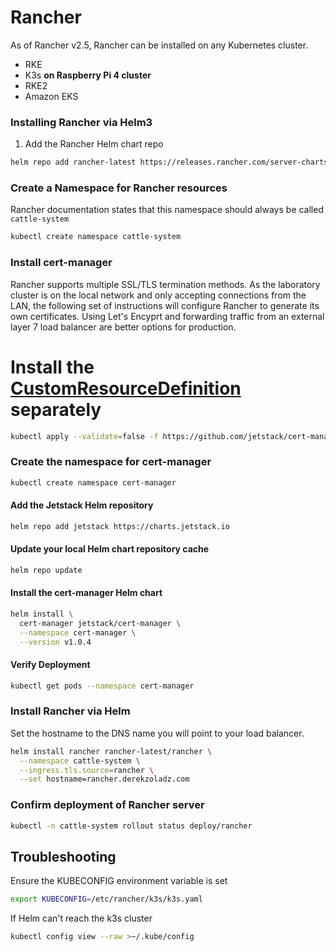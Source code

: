 Rancher
=======

As of Rancher v2.5, Rancher can be installed on any Kubernetes cluster.
- RKE
- K3s **on Raspberry Pi 4 cluster**
- RKE2
- Amazon EKS

### Installing Rancher via Helm3 

1. Add the Rancher Helm chart repo

```bash
helm repo add rancher-latest https://releases.rancher.com/server-charts/latest
```

### Create a Namespace for Rancher resources

Rancher documentation states that this namespace should always be called `cattle-system`

```bash
kubectl create namespace cattle-system
```

### Install cert-manager

Rancher supports multiple SSL/TLS termination methods. As the laboratory cluster is on the local network and only accepting connections from the LAN, the following set of instructions will configure Rancher to generate its own certificates. Using Let's Encyprt and forwarding traffic from an external layer 7 load balancer are better options for production. 

# Install the [CustomResourceDefinition](https://kubernetes.io/docs/concepts/extend-kubernetes/api-extension/custom-resources/#customresourcedefinitions) separately

```bash
kubectl apply --validate=false -f https://github.com/jetstack/cert-manager/releases/download/v1.0.4/cert-manager.crds.yaml
```

### Create the namespace for cert-manager

```bash
kubectl create namespace cert-manager
```

#### Add the Jetstack Helm repository

```bash
helm repo add jetstack https://charts.jetstack.io
```

#### Update your local Helm chart repository cache

```bash
helm repo update
```

#### Install the cert-manager Helm chart

```bash
helm install \
  cert-manager jetstack/cert-manager \
  --namespace cert-manager \
  --version v1.0.4
```

#### Verify Deployment

```bash
kubectl get pods --namespace cert-manager
```

### Install Rancher via Helm

Set the hostname to the DNS name you will point to your load balancer.

```bash
helm install rancher rancher-latest/rancher \
  --namespace cattle-system \
  --ingress.tls.source=rancher \
  --set hostname=rancher.derekzoladz.com
```

### Confirm deployment of Rancher server

```bash
kubectl -n cattle-system rollout status deploy/rancher
```

## Troubleshooting

Ensure the KUBECONFIG environment variable is set

```bash
export KUBECONFIG=/etc/rancher/k3s/k3s.yaml
```

If Helm can't reach the k3s cluster
```bash
kubectl config view --raw >~/.kube/config
```
